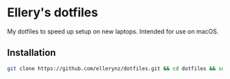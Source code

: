# Ellery's dotfiles

My dotfiles to speed up setup on new laptops. Intended for use on macOS.

## Installation

```bash
git clone https://github.com/ellerynz/dotfiles.git && cd dotfiles && source install.sh
```
